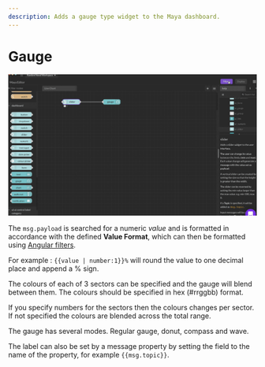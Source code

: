 ```yaml
---
description: Adds a gauge type widget to the Maya dashboard.
---
```


# Gauge

![](../../../.gitbook/assets/slider.gif)

The `msg.payload` is searched for a numeric _value_ and is formatted in accordance with the defined **Value Format**, which can then be formatted using [Angular filters](https://scotch.io/tutorials/all-about-the-built-in-angularjs-filters).

For example : `{{value | number:1}}%` will round the value to one decimal place and append a % sign.

The colours of each of 3 sectors can be specified and the gauge will blend between them. The colours should be specified in hex (#rrggbb) format.

If you specify numbers for the sectors then the colours changes per sector. If not specified the colours are blended across the total range.

The gauge has several modes. Regular gauge, donut, compass and wave.

The label can also be set by a message property by setting the field to the name of the property, for example `{{msg.topic}}`.
